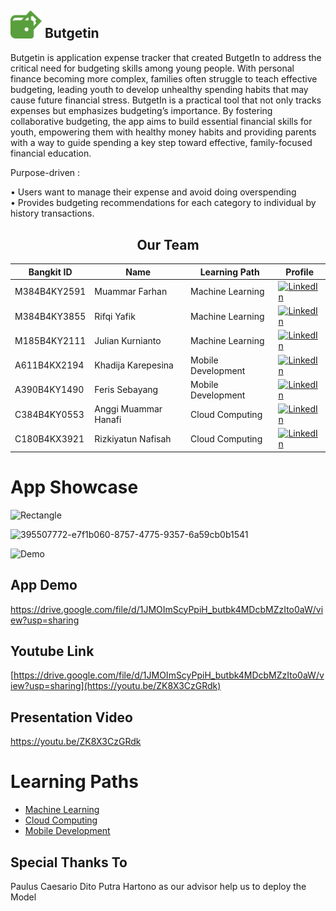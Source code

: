 ## <img src="https://raw.githubusercontent.com/FarhanArfa0905/Butgetin/115ed12cca367f71c6dc17463265f91c50395c35/Group%2072.png" alt="Gambar" width="50">   Butgetin

Butgetin is application expense tracker that created ButgetIn to address the critical need for budgeting skills among young people. With personal finance becoming more complex, families often struggle to teach effective budgeting, leading youth to develop unhealthy spending habits that may cause future financial stress. ButgetIn is a practical tool that not only tracks expenses but emphasizes budgeting’s importance. By fostering collaborative budgeting, the app aims to build essential financial skills for youth, empowering them with healthy money habits and providing parents with a way to guide spending a key step toward effective, family-focused financial education.

Purpose-driven :

•	Users want to manage their expense and avoid doing overspending  
•	Provides budgeting recommendations for each category to individual by history transactions.

<div align="center">
    <h2>Our Team</h2>
</div>

| Bangkit ID  | Name         | Learning Path         | Profile                                      |
|-------------|--------------|-----------------------|----------------------------------------------|
| M384B4KY2591 | Muammar Farhan     | Machine Learning      | [![LinkedIn](https://img.shields.io/badge/LinkedIn-Profile-blue?style=flat&logo=linkedin)](https://www.linkedin.com/in/muammarfarhan2003) |
| M384B4KY3855 | Rifqi Yafik     | Machine Learning      | [![LinkedIn](https://img.shields.io/badge/LinkedIn-Profile-blue?style=flat&logo=linkedin)](https://www.linkedin.com/in/rifqiyafik) |
| M185B4KY2111 | Julian Kurnianto     | Machine Learning      | [![LinkedIn](https://img.shields.io/badge/LinkedIn-Profile-blue?style=flat&logo=linkedin)](https://www.linkedin.com/in/julian-kurnianto-190096233) |
| A611B4KX2194 | Khadija Karepesina   | Mobile Development    | [![LinkedIn](https://img.shields.io/badge/LinkedIn-Profile-blue?style=flat&logo=linkedin)](https://www.linkedin.com/in/khadija-karepesina-2908ab310) |
| A390B4KY1490 | Feris Sebayang  | Mobile Development       | [![LinkedIn](https://img.shields.io/badge/LinkedIn-Profile-blue?style=flat&logo=linkedin)](https://www.linkedin.com/in/feris-sebayang-3672552ab) |
| C384B4KY0553 | Anggi Muammar Hanafi    |  Cloud Computing    | [![LinkedIn](https://img.shields.io/badge/LinkedIn-Profile-blue?style=flat&logo=linkedin)](https://www.linkedin.com/in/anggi-muammar-hanafi) |
| C180B4KX3921 | Rizkiyatun Nafisah   | Cloud Computing       | [![LinkedIn](https://img.shields.io/badge/LinkedIn-Profile-blue?style=flat&logo=linkedin)](https://www.linkedin.com/in/rizkiyatun-nafisah-a1644b269) |


# App Showcase
![Rectangle](https://github.com/user-attachments/assets/958c7fdc-8ea9-4560-9967-2e201e8f3675)

![395507772-e7f1b060-8757-4775-9357-6a59cb0b1541](https://github.com/user-attachments/assets/84e3f989-d762-4d9a-8072-78e7a3000030)

![Demo](https://github.com/user-attachments/assets/f747e48a-ef6f-44aa-b4a5-70f063b1c460)

## App Demo
https://drive.google.com/file/d/1JMOImScyPpiH_butbk4MDcbMZzIto0aW/view?usp=sharing

## Youtube Link
[https://drive.google.com/file/d/1JMOImScyPpiH_butbk4MDcbMZzIto0aW/view?usp=sharing](https://youtu.be/ZK8X3CzGRdk)

## Presentation Video
https://youtu.be/ZK8X3CzGRdk

# Learning Paths

- [Machine Learning](https://github.com/FarhanArfa0905/Butgetin/tree/Machine-Learning)
- [Cloud Computing](https://github.com/FarhanArfa0905/Butgetin/tree/CloudComputing)
- [Mobile Development](https://github.com/FarhanArfa0905/Butgetin/tree/MobileDevelopment)

## Special Thanks To
Paulus Caesario Dito Putra Hartono as our advisor help us to deploy the Model
